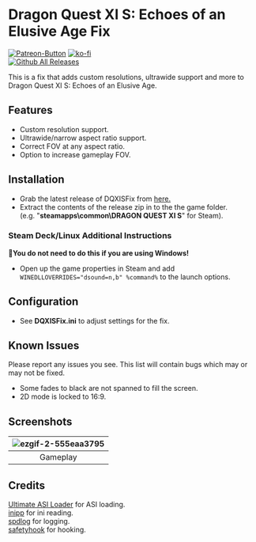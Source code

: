 # Dragon Quest XI S: Echoes of an Elusive Age Fix
[![Patreon-Button](https://github.com/Lyall/DQXISFix/assets/695941/e620e516-0368-4681-bc1b-d58272284d67)](https://www.patreon.com/Wintermance) [![ko-fi](https://ko-fi.com/img/githubbutton_sm.svg)](https://ko-fi.com/W7W01UAI9)<br />
[![Github All Releases](https://img.shields.io/github/downloads/Lyall/DQXISFix/total.svg)](https://github.com/Lyall/DQXISFix/releases)

This is a fix that adds custom resolutions, ultrawide support and more to Dragon Quest XI S: Echoes of an Elusive Age.<br />

## Features
- Custom resolution support.
- Ultrawide/narrow aspect ratio support.
- Correct FOV at any aspect ratio.
- Option to increase gameplay FOV.

## Installation
- Grab the latest release of DQXISFix from [here.](https://github.com/Lyall/DQXISFix/releases)
- Extract the contents of the release zip in to the the game folder. <br />(e.g. "**steamapps\common\DRAGON QUEST XI S**" for Steam).

### Steam Deck/Linux Additional Instructions
🚩**You do not need to do this if you are using Windows!**
- Open up the game properties in Steam and add `WINEDLLOVERRIDES="dsound=n,b" %command%` to the launch options.

## Configuration
- See **DQXISFix.ini** to adjust settings for the fix.

## Known Issues
Please report any issues you see.
This list will contain bugs which may or may not be fixed.

- Some fades to black are not spanned to fill the screen.
- 2D mode is locked to 16:9.

## Screenshots

| ![ezgif-2-555eaa3795](https://github.com/Lyall/DQXISFix/assets/695941/016ae6d9-e8e0-401d-9a93-5c74fd31436e) |
|:--:|
| Gameplay |

## Credits
[Ultimate ASI Loader](https://github.com/ThirteenAG/Ultimate-ASI-Loader) for ASI loading. <br />
[inipp](https://github.com/mcmtroffaes/inipp) for ini reading. <br />
[spdlog](https://github.com/gabime/spdlog) for logging. <br />
[safetyhook](https://github.com/cursey/safetyhook) for hooking.
